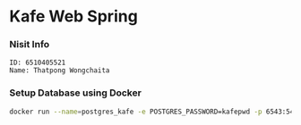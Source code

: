# Kafe Web Spring

### Nisit Info
```
ID: 6510405521
Name: Thatpong Wongchaita
```

### Setup Database using Docker
```bash
docker run --name=postgres_kafe -e POSTGRES_PASSWORD=kafepwd -p 6543:5432 -d postgres:alpine
```